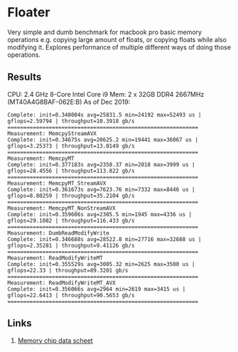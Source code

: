# Floater
Very simple and dumb benchmark for macbook pro basic memory operations e.g. copying large amount of floats, or copying floats while also modifying it. Explores performance of multiple different ways of doing those operations.
## Results
CPU: 2.4 GHz 8-Core Intel Core i9
Mem: 2 x 32GB DDR4 2667MHz (MT40A4G8BAF-062E:B)
As of Dec 2019:
```Measurement: Memcpy
Complete: init=0.348004s avg=25831.5 min=24192 max=52493 us | gflops=2.59794 | throughput=10.3918 gb/s
============================================================
Measurement: MemcpyStreamAVX
Complete: init=0.34675s avg=20625.2 min=19441 max=36067 us | gflops=3.25373 | throughput=13.0149 gb/s
============================================================
Measurement: MemcpyMT
Complete: init=0.377183s avg=2358.37 min=2018 max=3999 us | gflops=28.4556 | throughput=113.822 gb/s
============================================================
Measurement: MemcpyMT_StreamAVX
Complete: init=0.361673s avg=7623.76 min=7332 max=8446 us | gflops=8.80259 | throughput=35.2104 gb/s
============================================================
Measurement: MemcpyMT_NonStreamAVX
Complete: init=0.359606s avg=2305.5 min=1945 max=4336 us | gflops=29.1082 | throughput=116.433 gb/s
============================================================
Measurement: DumbReadModifyWrite
Complete: init=0.346688s avg=28522.8 min=27716 max=32688 us | gflops=2.35281 | throughput=9.41126 gb/s
============================================================
Measurement: ReadModifyWriteMT
Complete: init=0.355529s avg=3005.32 min=2625 max=3500 us | gflops=22.33 | throughput=89.3201 gb/s
============================================================
Measurement: ReadModifyWriteMT_AVX
Complete: init=0.356066s avg=2964 min=2619 max=3415 us | gflops=22.6413 | throughput=90.5653 gb/s
============================================================
```
## Links
1. [Memory chip data scheet](https://media-www.micron.com/-/media/client/global/documents/products/data-sheet/dram/ddr4/32gb_ddr4_x4x8_2cs_twindie.pdf?rev=60a1f441656240408a5d191e4d05a447)

